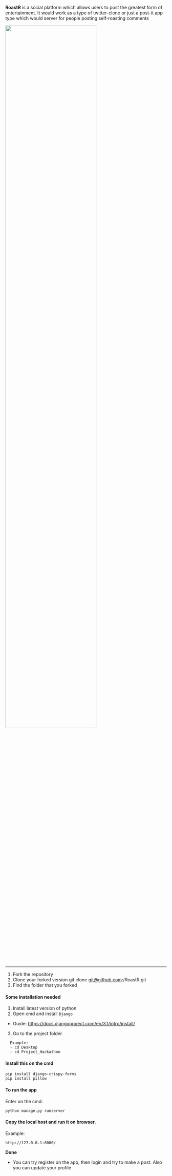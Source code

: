 **RoastR** is a social platform which allows users to post the greatest form of entertainment. It would work as a type of twitter-clone or just a post-it app type which would server for people posting self-roasting comments

<img src="https://user-images.githubusercontent.com/73097560/107154554-7601fd80-69ae-11eb-8757-369c9efa7ee5.png" width="75%">

<hr/>

1. Fork the repository
2. Clone your forked version git clone git@github.com:<YOUR-USERNAME>/RoastR.git
3. Find the folder that you forked

#### Some installation needed
1. Install latest version of python
2. Open cmd and install `Django`
- Guide: <a href="https://docs.djangoproject.com/en/3.1/intro/install/">https://docs.djangoproject.com/en/3.1/intro/install/</a>
  
3. Go to the project folder
```
  Example:
  - cd Desktop
  - cd Project_Hackathon
```
  
#### Install this on the cmd
`pip install django-crispy-forms`<br/>
`pip install pillow`

#### To run the app
  Enter on the cmd: 
  ```
  python manage.py runserver
  ```

#### Copy the local host and run it on browser.
Example: 
```
http://127.0.0.1:8000/
```

**Done**
- You can try register on the app, then login and try to make a post. Also you can update your profile
